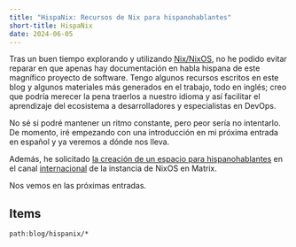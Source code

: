 ```yaml
---
title: "HispaNix: Recursos de Nix para hispanohablantes"
short-title: HispaNix
date: 2024-06-05
---
```

<!-- LTeX: language=es -->

Tras un buen tiempo explorando y utilizando [Nix/NixOS](https://nixos.org), no he podido evitar reparar en que apenas hay documentación en habla hispana de este magnífico proyecto de software. Tengo algunos recursos escritos en este blog y algunos materiales más generados en el trabajo, todo en inglés; creo que podría merecer la pena traerlos a nuestro idioma y así facilitar el aprendizaje del ecosistema a desarrolladores y especialistas en DevOps.

No sé si podré mantener un ritmo constante, pero peor sería no intentarlo. De momento, iré empezando con una introducción en mi próxima entrada en español y ya veremos a dónde nos lleva.

Además, he solicitado [la creación de un espacio para hispanohablantes](https://discourse.nixos.org/t/nix-resources-for-spanish-speakers/44924) en el canal [internacional](https://matrix.to/#/#international:nixos.org) de la instancia de NixOS en Matrix.

Nos vemos en las próximas entradas.

## Items

```query
path:blog/hispanix/*
```
